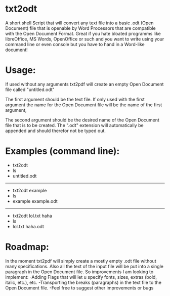 # txt2odt
A short shell Script that will convert any text file into a basic .odt (Open Document) file that is openable by Word Processors that are compatible with the Open Document Format. 
Great if you hate bloated programms like libreOffice, MS Words, OpenOffice or such and you want to write using your command line or even console but you have to hand in a Word-like document!

# Usage:
If used without any arguments txt2pdf will create an empty Open Document file called "untitled.odt"

The first argument should be the text file. If only used with the first argument the name for the Open Document file will be the name of the first argument,

The second argument should be the desired name of the Open Document file that is to be created. The ".odt" extension will automatically be appended and should therefor not be typed out.

# Examples (command line):
+ txt2odt
+ ls
+ untitled.odt
---
+ txt2odt example
+ ls
+ example example.odt
---
+ txt2odt lol.txt haha
+ ls
+ lol.txt haha.odt

# Roadmap:
In the moment txt2pdf will simply create a mostly empty .odt file without many specifications. Also all the text of the input file will be put into a single paragraph in the Open Document file.
So improvements I am looking to implement:
-Adding Flags that will let u specify fonts, sizes, extras (bold, italic, etc.), etc.
-Transporting the breaks (paragraphs) in the text file to the Open Document file.
-Feel free to suggest other improvements or bugs
